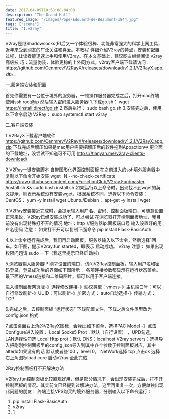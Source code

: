 ```yaml
---
date: 2017-04-09T10:58:08-04:00
description: "The Grand Hall"
featured_image: "/images/Pope-Edouard-de-Beaumont-1844.jpg"
tags: ["scene"]
title: "I:v2ray"
---
```


V2ray是继Shadowsocks(R)后又一个体验很棒、功能非常强大的科学上网工具，近年来受到网友的广泛关注和喜爱。本教程
详细介绍V2ray的特点，安装和配置过程，让读者能迅速上手和使用V2ray。在本文基础上，建议网友继续阅读 v2ray高级技
巧：流量伪装，体验更稳的上外网方式。v2ray客户端下载请访问：
https://github.com/Cenmrev/V2RayX/releases/download/v1.2.1/V2RayX.app.zip。

一.服务端安装和配置

首先你需要有一台位于境外的服务器，一顿操作服务器完成之后，打开mac终端使用ssh root@ip 然后输入密码进入服务器
1.下载go.sh：
wget https://install.direct/go.sh
2.然后执行：
sudo bash go.sh
3.安装完之后，使用以下命令启动 V2Ray：
sudo systemctl start v2ray

二.客户端安装

1.V2RayX下载客户端软件
https://github.com/Cenmrev/V2RayX/releases/download/v1.2.1/V2RayX.app.zip
下载完成后解压如果是mac用户需要把解压后的软件拖到Appaction中
更全面的下载地址，没尝试不知道可不可用
https://tlanyan.me/v2ray-clients-download/

2.V2Ray一键安装脚本 自带图形化界面控制面板
在之前进入的ssh境外服务器中复制以下命令开始安装
wget -N --no-check-certificate https://raw.githubusercontent.com/FunctionClub/V2ray.Fun/master
/install.sh  && sudo bash install.sh
如果运行以上命令时，出现找不到wget的英文提示，则表示系统没有安装wget，根据系统不同，选择以下命令安装：
CentOS：
yum -y install wget
Ubuntu/Debian：
apt-get -y install wget

3.V2Ray安装接近完成时，会提示输入用户名、密码、控制面板端口，可随意设置正常来说，V2Ray已经安装成功了，可以尝试
在浏览器打开控制面板地址，我目前没有出现特殊打不开的情况
    地址：http://服务器ip:面板端口号
    输入设置好的用户名密码
注意：
如果打不开可以复制下面命令
pip install Flask-BasicAuth

4.以上命令运行完成后，我们再启动面板。服务器输入以下命令，然后选择1回车。如下图，提示V2ray.fun started，即表示
启动成功。
v2ray
注意：
    如果出现权限问题请 sudo 一下（我这里提示已经启动啦）

5.浏览器输入服务器IP 刚才设置的端口，访问V2Ray控制面板，输入用户名和密码登录，登录成功后的界面如下图所示：
各项连接参数都显示在运行状态菜单。最下面的Vmess链接和二维码图片，都可以用于客户端连接。

进入控制面板网页版-》选择修改连接-》协议类型：vmess-》主机端口号：可以自行修改刷新-》UUID：可以刷新-》加密方式：
auto自动选择-》传输方式：TCP

6.完成之后，去控制面板 “运行状态” 下载配置文件，下载之后文件类型改为config.json 格式

7.点击桌面右上角的V2RayX图标，会弹出如下菜单，选择PAC Model -》点击Configure进入设置：
Local Socks5 Prot：默认（自行设置） ，UPD勾选， LAN选择性勾选
Local Http prot：默认
DNS：localhost
V2ray servers：选择导入把刚刚控制面板里的config.json导入到其中各个参数于控制面板对应，其中alterld如果没有的话
默认或者些100 ，level 0， NetWork选择 tcp 
点击ok 选择右上角图标load core 启动v2ray 至此完成

2Ray控制面板打不开解决办法

V2Ray.fun控制面板比较直观好用，但是部分情况下，会出现安装完成后，打不开控制面板的情况。其实前文已经提到过解决办法，这里再重复一次，方便单独出现此问题的朋友：
终端连接VPS购买的境外服务器，分别输入以下命令运行：
1. pip install Flask-BasicAuth
2. v2ray
3. 1



